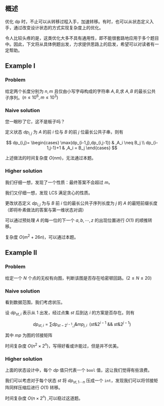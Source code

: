 ## 概述

优化 dp 时，不止可以从转移过程入手，加速转移。有时，也可以从状态定义入手，通过改变设计状态的方式实现复杂度上的优化。

令人比较头疼的是，这类优化大多不具有通用性，即不能很套路地应用于多个题目中。因此，下文将从具体例题出发，力求提供思路上的启发，希望可以对读者有一定帮助。

## Example I

### Problem

给定两个长度分别为 $n,m$ 且仅由小写字母构成的字符串 $A,B$,求 $A,B$ 的最长公共子序列。$(n\le 10^6,m\le 10^3)$

### Naive solution

您一眼秒了它，这不是板子吗？

定义状态 $dp_{i,j}$ 为 $A$ 的前 $i$ 位与 $B$ 的前 $j$ 位最长公共子串，则有

$$
dp_{i,j}=
\begin{cases}
\max(dp_{i-1,j},dp_{i,j-1}) & ,A_i \neq B_j \\
dp_{i-1,j-1}+1 & ,A_i = B_j 
\end{cases}
$$

上述做法的时间复杂度 $O(nm)$，无法通过本题。

### Higher solution

我们仔细一想，发现了一个性质：最终答案不会超过 $m$。

我们又仔细一想，发现 LCS 满足贪心的性质。

更改状态定义 $dp_{i,j}$ 为与 $B$ 前 $i$ 位的最长公共子序列长度为 $j$ 的 $A$ 的最短前缀长度（即将朴素做法的答案与第一维状态对调）

可以通过预处理 $A$ 的每一位的下一个 $a,b,\cdots,z$ 的出现位置进行 $O(1)$ 的顺推转移。

复杂度 $O(m^2+26n)$，可以通过本题。

## Example II

### Problem

给定一个 $N$ 个点的无权有向图，判断该图是否存在哈密顿回路。$(2\le N\le 20)$

### Naive solution

看到数据范围，我们考虑状压。

设 $dp_{st,i}$ 表示从 $1$ 出发，经过点集 $st$ 后到达 $i$ 的方案是否存在。则有

$$
dp_{st,i}=\sum dp_{st-2^{i-1},j}\&mp_{j,i}\;\;(st\&2^{i-1} \;\&\&\; st\&2^{j-1})
$$

其中 $mp$ 为图的邻接矩阵

时间复杂度 $O(n^2 \times 2^n)$，写得好看或许能过，但是并不优美。

### Higher solution

上面的状态设计中，每个 $dp$ 值只代表一个 `bool` 值，这让我们觉得有些浪费。

我们可以考虑对于每个状态 $st$ 将 $dp_{st,1 \cdots n}$ 压成一个 `int`，发现我们可以将邻接矩阵同样压缩后进行 $O(1)$ 转移。

时间复杂度 $O(n\times 2^n)$ ,可以稳过这道题。
